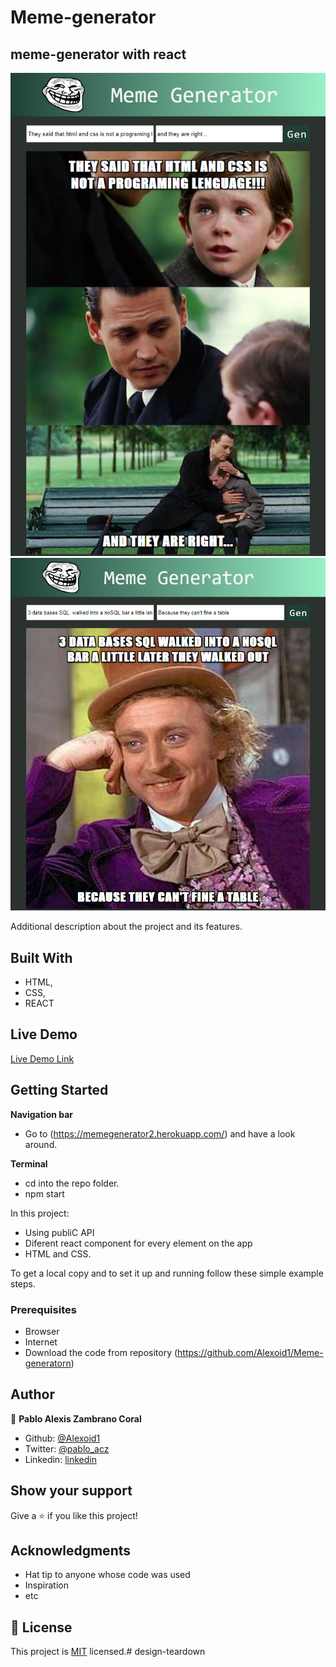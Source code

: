 # Meme-generator
## meme-generator with react

![screenshot](./images/screen2.png)
![screenshot](./images/screen.png)

Additional description about the project and its features.

## Built With

- HTML,
- CSS,
- REACT

## Live Demo

[Live Demo Link](https://memegenerator2.herokuapp.com/)


## Getting Started

**Navigation bar**
- Go to (https://memegenerator2.herokuapp.com/) and have a look around. 

**Terminal**
- cd into the repo folder. 
- npm start



In this project:
- Using publiC API
- Diferent react component for every element on the app
- HTML and CSS.


To get a local copy  and to set it up and running follow these simple example steps.

### Prerequisites

- Browser
- Internet
- Download the code from repository (https://github.com/Alexoid1/Meme-generatorn)


## Author

👤 **Pablo Alexis Zambrano Coral**

- Github: [@Alexoid1](https://github.com/Alexoid1)
- Twitter: [@pablo_acz](https://twitter.com/pablo_acz)
- Linkedin: [linkedin](https://www.linkedin.com/in/pablo-alexis-zambrano-coral-7a614a189/)



## Show your support

Give a ⭐️ if you like this project!

## Acknowledgments

- Hat tip to anyone whose code was used
- Inspiration
- etc

## 📝 License

This project is [MIT](LICENSE) licensed.# design-teardown

